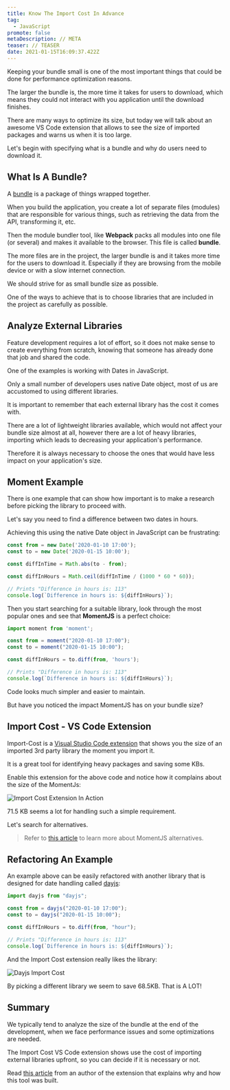 ```yaml
---
title: Know The Import Cost In Advance
tag:
  - JavaScript
promote: false
metaDescription: // META
teaser: // TEASER
date: 2021-01-15T16:09:37.422Z
---
```

Keeping your bundle small is one of the most important things that could be done for performance optimization reasons.

The larger the bundle is, the more time it takes for users to download, which means they could not interact with you application until the download finishes.

There are many ways to optimize its size, but today we will talk about an awesome VS Code extension that allows to see the size of imported packages and warns us when it is too large.

Let's begin with specifying what is a bundle and why do users need to download it.

## What Is A Bundle?

A [bundle](https://www.vocabulary.com/dictionary/bundle) is a package of things wrapped together.

When you build the application, you create a lot of separate files (modules) that are responsible for various things, such as retrieving the data from the API, transforming it, etc.

Then the module bundler tool, like **Webpack** packs all modules into one file (or several) and makes it available to the browser. This file is called **bundle**.

The more files are in the project, the larger bundle is and it takes more time for the users to download it. Especially if they are browsing from the mobile device or with a slow internet connection.

We should strive for as small bundle size as possible.

One of the ways to achieve that is to choose libraries that are included in the project as carefully as possible.

## Analyze External Libraries

Feature development requires a lot of effort, so it does not make sense to create everything from scratch, knowing that someone has already done that job and shared the code.

One of the examples is working with Dates in JavaScript.

Only a small number of developers uses native Date object, most of us are accustomed to using different libraries.

It is important to remember that each external library has the cost it comes with. 

There are a lot of lightweight libraries available, which would not affect your bundle size almost at all, however there are a lot of heavy libraries, importing which leads to decreasing your application's performance.

Therefore it is always necessary to choose the ones that would have less impact on your application's size.

## Moment Example

There is one example that can show how important is to make a research before picking the library to proceed with.

Let's say you need to find a difference between two dates in hours.

Achieving this using the native Date object in JavaScript can be frustrating:

```javascript
const from = new Date('2020-01-10 17:00');
const to = new Date('2020-01-15 10:00');

const diffInTime = Math.abs(to - from);

const diffInHours = Math.ceil(diffInTime / (1000 * 60 * 60)); 

// Prints "Difference in hours is: 113"
console.log(`Difference in hours is: ${diffInHours}`);
```

Then you start searching for a suitable library, look through the most popular ones and see that **MomentJS** is a perfect choice:

```javascript
import moment from 'moment';

const from = moment("2020-01-10 17:00");
const to = moment("2020-01-15 10:00");

const diffInHours = to.diff(from, 'hours');

// Prints "Difference in hours is: 113"
console.log(`Difference in hours is: ${diffInHours}`);
```

Code looks much simpler and easier to maintain.

But have you noticed the impact MomentJS has on your bundle size?

## Import Cost - VS Code Extension

Import-Cost is a [Visual Studio Code extension](https://marketplace.visualstudio.com/items?itemName=wix.vscode-import-cost) that shows you the size of an imported 3rd party library the moment you import it.

It is a great tool for identifying heavy packages and saving some KBs.

Enable this extension for the above code and notice how it complains about the size of the MomentJs:

![Import Cost Extension In Action](/img/screenshot-2021-01-15-at-17.58.08.png "Import Cost Extension In Action")

71.5 KB seems a lot for handling such a simple requirement. 

Let's search for alternatives.

> Refer to [this article](/the-best-momentjs-alternatives/) to learn more about MomentJS alternatives.

## Refactoring An Example

An example above can be easily refactored with another library that is designed for date handling called [dayjs](https://github.com/iamkun/dayjs):

```javascript
import dayjs from "dayjs";

const from = dayjs("2020-01-10 17:00");
const to = dayjs("2020-01-15 10:00");

const diffInHours = to.diff(from, "hour");

// Prints "Difference in hours is: 113"
console.log(`Difference in hours is: ${diffInHours}`);
```

And the Import Cost extension really likes the library:

![Dayjs Import Cost](/img/screenshot-2021-01-15-at-17.59.01.png "Dayjs Import Cost")

By picking a different library we seem to save 68.5KB. That is A LOT!

## Summary

We typically tend to analyze the size of the bundle at the end of the development, when we face performance issues and some optimizations are needed.

The Import Cost VS Code extension shows use the cost of importing external libraries upfront, so you can decide if it is necessary or not.

Read [this article](https://citw.medium.com/keep-your-bundle-size-under-control-with-import-cost-vscode-extension-5d476b3c5a76) from an author of the extension that explains why and how this tool was built.